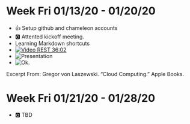 # Week Fri 01/13/20 - 01/20/20

* :+1: Setup github and chameleon accounts
* :o2: Attented kickoff meeting.
* Learning Markdown shortcuts
* [![Video](images/video.png) REST 36:02](https://youtu.be/xjFuA6q5N_U)
* ![Presentation](images/presentation.png)
* ![Ok](images/ok.png).

Excerpt From: Gregor von Laszewski. “Cloud Computing.” Apple Books. 

# Week Fri 01/21/20 - 01/28/20

* :o2: TBD
